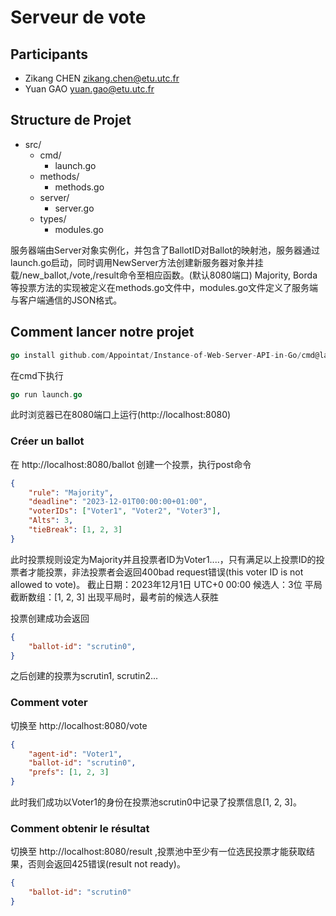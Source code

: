 # Serveur de vote
## Participants
- Zikang CHEN [zikang.chen@etu.utc.fr](mailto:zikang.chen@etu.utc.fr)
- Yuan GAO [yuan.gao@etu.utc.fr](mailto:yuan.gao@etu.utc.fr)

## Structure de Projet
- src/
  - cmd/
    - launch.go
  - methods/
    - methods.go
  - server/
    - server.go
  - types/
    - modules.go

服务器端由Server对象实例化，并包含了BallotID对Ballot的映射池，服务器通过launch.go启动，同时调用NewServer方法创建新服务器对象并挂载/new_ballot,/vote,/result命令至相应函数。(默认8080端口)
Majority, Borda等投票方法的实现被定义在methods.go文件中，modules.go文件定义了服务端与客户端通信的JSON格式。

## Comment lancer notre projet
```go
go install github.com/Appointat/Instance-of-Web-Server-API-in-Go/cmd@latest
```
在cmd下执行
```go
go run launch.go
```
此时浏览器已在8080端口上运行(http://localhost:8080)
### Créer un ballot
在 http://localhost:8080/ballot 创建一个投票，执行post命令
```json
{
    "rule": "Majority",
    "deadline": "2023-12-01T00:00:00+01:00",
    "voterIDs": ["Voter1", "Voter2", "Voter3"],
    "Alts": 3,
    "tieBreak": [1, 2, 3]
}
```
此时投票规则设定为Majority并且投票者ID为Voter1....，只有满足以上投票ID的投票者才能投票，非法投票者会返回400bad request错误(this voter ID is not allowed to vote)。
截止日期：2023年12月1日 UTC+0 00:00
候选人：3位
平局截断数组：[1, 2, 3] 出现平局时，最考前的候选人获胜

投票创建成功会返回
```json
{
    "ballot-id": "scrutin0",
}
```
之后创建的投票为scrutin1, scrutin2...
### Comment voter

切换至 http://localhost:8080/vote 

```json
{
    "agent-id": "Voter1",
    "ballot-id": "scrutin0",
    "prefs": [1, 2, 3]
}
```
此时我们成功以Voter1的身份在投票池scrutin0中记录了投票信息[1, 2, 3]。

### Comment obtenir le résultat
切换至 http://localhost:8080/result ,投票池中至少有一位选民投票才能获取结果，否则会返回425错误(result not ready)。

```json
{
    "ballot-id": "scrutin0"
}
```
